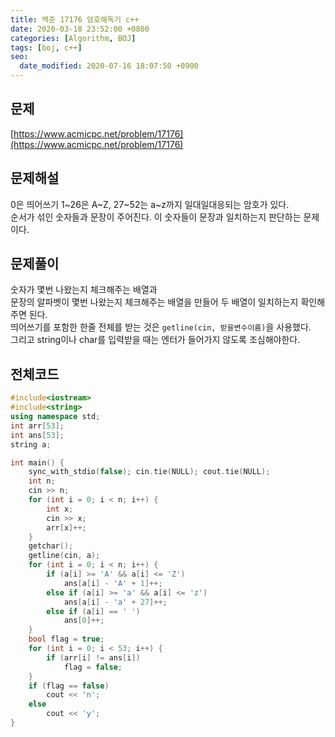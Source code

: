 ```yaml
---
title: 백준 17176 암호해독기 c++
date: 2020-03-18 23:52:00 +0800
categories: [Algorithm, BOJ]
tags: [boj, c++]
seo:
  date_modified: 2020-07-16 18:07:50 +0900
---
```


## 문제
[https://www.acmicpc.net/problem/17176](https://www.acmicpc.net/problem/17176)  


## 문제해설
0은 띄어쓰기 1~26은 A~Z, 27~52는 a~z까지 일대일대응되는 암호가 있다.  
순서가 섞인 숫자들과 문장이 주어진다. 이 숫자들이 문장과 일치하는지 판단하는 문제이다.  



## 문제풀이
숫자가 몇번 나왔는지 체크해주는 배열과  
문장의 알파벳이 몇번 나왔는지 체크해주는 배열을 만들어 두 배열이 일치하는지 확인해주면 된다.  
띄어쓰기를 포함한 한줄 전체를 받는 것은 `getline(cin, 받을변수이름)`을 사용했다.  
그리고 string이나 char를 입력받을 때는 엔터가 들어가지 않도록 조심해야한다.  


## 전체코드
```c++
#include<iostream>
#include<string>
using namespace std;
int arr[53];
int ans[53];
string a;

int main() {
	sync_with_stdio(false); cin.tie(NULL); cout.tie(NULL);
	int n;
	cin >> n;
	for (int i = 0; i < n; i++) {
		int x;
		cin >> x;
		arr[x]++;
	}
	getchar();
	getline(cin, a);
	for (int i = 0; i < n; i++) {
		if (a[i] >= 'A' && a[i] <= 'Z')
			ans[a[i] - 'A' + 1]++;
		else if (a[i] >= 'a' && a[i] <= 'z')
			ans[a[i] - 'a' + 27]++;
		else if (a[i] == ' ')
			ans[0]++;
	}
	bool flag = true;
	for (int i = 0; i < 53; i++) {
		if (arr[i] != ans[i])
			flag = false;
	}
	if (flag == false)
		cout << 'n';
	else
		cout << 'y';
}
```
